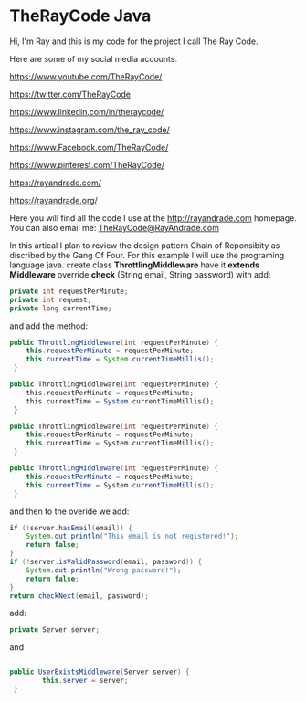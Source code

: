 # TheRayCode Java

Hi, I'm Ray and this is my code for the project I call The Ray Code.

Here are some of my social media accounts.

https://www.youtube.com/TheRayCode/

https://twitter.com/TheRayCode

https://www.linkedin.com/in/theraycode/

https://www.instagram.com/the_ray_code/

https://www.Facebook.com/TheRayCode/

https://www.pinterest.com/TheRayCode/

https://rayandrade.com/

https://rayandrade.org/



Here you will find all the code I use at the <http://rayandrade.com> homepage.
You can also email me: <TheRayCode@RayAndrade.com>

In this artical I plan to review the design pattern Chain of Reponsibity as discribed by the Gang Of Four.
For this example I will use the programing language java.
create class **ThrottlingMiddleware** have it **extends Middleware**
override **check** (String email, String password) with
add:
```java
private int requestPerMinute;
private int request;
private long currentTime;
```
and add the method:
```java
public ThrottlingMiddleware(int requestPerMinute) {
    this.requestPerMinute = requestPerMinute;
    this.currentTime = System.currentTimeMillis();
 }
```
```php
public ThrottlingMiddleware(int requestPerMinute) {
    this.requestPerMinute = requestPerMinute;
    this.currentTime = System.currentTimeMillis();
 }
```
```cpp
public ThrottlingMiddleware(int requestPerMinute) {
    this.requestPerMinute = requestPerMinute;
    this.currentTime = System.currentTimeMillis();
 }
```
```cs
public ThrottlingMiddleware(int requestPerMinute) {
    this.requestPerMinute = requestPerMinute;
    this.currentTime = System.currentTimeMillis();
 }
```
and then to the overide we add:
```java
if (!server.hasEmail(email)) {
    System.out.println("This email is not registered!");
    return false;
}
if (!server.isValidPassword(email, password)) {
    System.out.println("Wrong password!");
    return false;
}
return checkNext(email, password);
```
add:
```java
private Server server;
```
and
```java

public UserExistsMiddleware(Server server) {
        this.server = server;
 }
    
```
